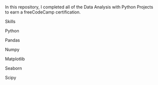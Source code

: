 In this repository, I completed all of the Data Analysis with Python Projects to earn a freeCodeCamp certification.

Skills

Python

Pandas

Numpy

Matplotlib

Seaborn

Scipy
